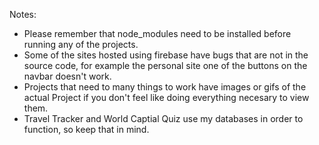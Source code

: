 Notes: 
- Please remember that node_modules need to be installed before running any of the projects.
- Some of the sites hosted using firebase have bugs that are not in the source code, for example the personal site one of the buttons on the navbar doesn't work.
- Projects that need to many things to work have images or gifs of the actual Project if you don't feel like doing everything necesary to view them.
- Travel Tracker and World Captial Quiz use my databases in order to function, so keep that in mind.
